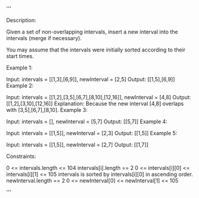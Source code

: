 '''

Description:

Given a set of non-overlapping intervals, insert a new interval into the intervals (merge if necessary).

You may assume that the intervals were initially sorted according to their start times.

 

Example 1:

Input: intervals = [[1,3],[6,9]], newInterval = [2,5]
Output: [[1,5],[6,9]]
Example 2:

Input: intervals = [[1,2],[3,5],[6,7],[8,10],[12,16]], newInterval = [4,8]
Output: [[1,2],[3,10],[12,16]]
Explanation: Because the new interval [4,8] overlaps with [3,5],[6,7],[8,10].
Example 3:

Input: intervals = [], newInterval = [5,7]
Output: [[5,7]]
Example 4:

Input: intervals = [[1,5]], newInterval = [2,3]
Output: [[1,5]]
Example 5:

Input: intervals = [[1,5]], newInterval = [2,7]
Output: [[1,7]]
 

Constraints:

0 <= intervals.length <= 104
intervals[i].length == 2
0 <= intervals[i][0] <= intervals[i][1] <= 105
intervals is sorted by intervals[i][0] in ascending order.
newInterval.length == 2
0 <= newInterval[0] <= newInterval[1] <= 105

'''